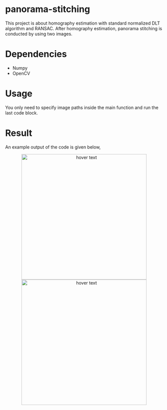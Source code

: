 # panorama-stitching

This project is about homography estimation with standard normalized DLT algorithm and RANSAC. After homography estimation, panorama stitching is conducted by using two images.

# Dependencies

 - Numpy
 - OpenCV

# Usage

You only need to specify image paths inside the main function and run the last code block.

# Result

An example output of the code is given below,

<p align="center">
  <img src="https://github.com/artykov1511/panorama-stitching/images/35.jpg" width="400" title="hover text">
  <img src="https://github.com/artykov1511/panorama-stitching/images/36.jpg" width="400" title="hover text">
</p>
